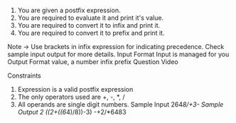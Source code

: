 1. You are given a postfix expression.
2. You are required to evaluate it and print it's value.
3. You are required to convert it to infix and print it.
4. You are required to convert it to prefix and print it.

Note -> Use brackets in infix expression for indicating precedence. Check sample input output for more details.
Input Format
Input is managed for you
Output Format
value, a number
infix
prefix
Question Video

Constraints

1. Expression is a valid postfix expression
2. The only operators used are +, -, \*, /
3. All operands are single digit numbers.
   Sample Input
   264*8/+3-
   Sample Output
   2
   ((2+((6*4)/8))-3)
   -+2/\*6483

